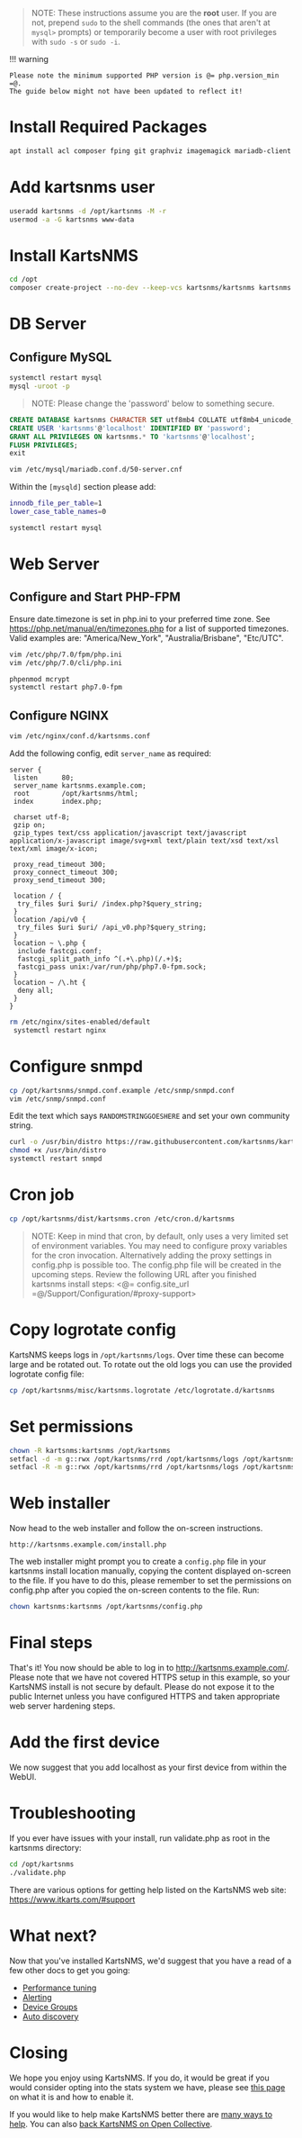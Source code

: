 > NOTE: These instructions assume you are the **root** user.  If you
> are not, prepend `sudo` to the shell commands (the ones that aren't
> at `mysql>` prompts) or temporarily become a user with root
> privileges with `sudo -s` or `sudo -i`.

!!! warning

    Please note the minimum supported PHP version is @= php.version_min =@.  
    The guide below might not have been updated to reflect it!

# Install Required Packages

```bash
apt install acl composer fping git graphviz imagemagick mariadb-client mariadb-server mtr-tiny nginx-full nmap php7.0-cli php7.0-curl php7.0-fpm php7.0-gd php7.0-mbstring php7.0-mcrypt php7.0-mysql php7.0-snmp php7.0-xml php7.0-zip python-memcache python-mysqldb rrdtool snmp snmpd whois
```

# Add kartsnms user

```bash
useradd kartsnms -d /opt/kartsnms -M -r
usermod -a -G kartsnms www-data
```

# Install KartsNMS

```bash
cd /opt
composer create-project --no-dev --keep-vcs kartsnms/kartsnms kartsnms dev-master
```

# DB Server

## Configure MySQL

```bash
systemctl restart mysql
mysql -uroot -p
```

> NOTE: Please change the 'password' below to something secure.

```sql
CREATE DATABASE kartsnms CHARACTER SET utf8mb4 COLLATE utf8mb4_unicode_ci;
CREATE USER 'kartsnms'@'localhost' IDENTIFIED BY 'password';
GRANT ALL PRIVILEGES ON kartsnms.* TO 'kartsnms'@'localhost';
FLUSH PRIVILEGES;
exit
```

```bash
vim /etc/mysql/mariadb.conf.d/50-server.cnf
```

Within the `[mysqld]` section please add:

```bash
innodb_file_per_table=1
lower_case_table_names=0
```

```bash
systemctl restart mysql
```

# Web Server

## Configure and Start PHP-FPM

Ensure date.timezone is set in php.ini to your preferred time zone.
See <https://php.net/manual/en/timezones.php> for a list of supported
timezones.  Valid examples are: "America/New_York",
"Australia/Brisbane", "Etc/UTC".

```bash
vim /etc/php/7.0/fpm/php.ini
vim /etc/php/7.0/cli/php.ini
```

```bash
phpenmod mcrypt
systemctl restart php7.0-fpm
```

## Configure NGINX

```bash
vim /etc/nginx/conf.d/kartsnms.conf
```

Add the following config, edit `server_name` as required:

```nginx
server {
 listen      80;
 server_name kartsnms.example.com;
 root        /opt/kartsnms/html;
 index       index.php;

 charset utf-8;
 gzip on;
 gzip_types text/css application/javascript text/javascript application/x-javascript image/svg+xml text/plain text/xsd text/xsl text/xml image/x-icon;

 proxy_read_timeout 300;
 proxy_connect_timeout 300;
 proxy_send_timeout 300;

 location / {
  try_files $uri $uri/ /index.php?$query_string;
 }
 location /api/v0 {
  try_files $uri $uri/ /api_v0.php?$query_string;
 }
 location ~ \.php {
  include fastcgi.conf;
  fastcgi_split_path_info ^(.+\.php)(/.+)$;
  fastcgi_pass unix:/var/run/php/php7.0-fpm.sock;
 }
 location ~ /\.ht {
  deny all;
 }
}
```

```bash
rm /etc/nginx/sites-enabled/default
 systemctl restart nginx
```

# Configure snmpd

```bash
cp /opt/kartsnms/snmpd.conf.example /etc/snmp/snmpd.conf
vim /etc/snmp/snmpd.conf
```

Edit the text which says `RANDOMSTRINGGOESHERE` and set your own community string.

```bash
curl -o /usr/bin/distro https://raw.githubusercontent.com/kartsnms/kartsnms-agent/master/snmp/distro
chmod +x /usr/bin/distro
systemctl restart snmpd
```

# Cron job

```bash
cp /opt/kartsnms/dist/kartsnms.cron /etc/cron.d/kartsnms
```

> NOTE: Keep in mind  that cron, by default, only uses a very limited
> set of environment variables. You may need to configure proxy
> variables for the cron invocation. Alternatively adding the proxy
> settings in config.php is possible too. The config.php file will be
> created in the upcoming steps. Review the following URL after you
> finished kartsnms install steps:
> <@= config.site_url =@/Support/Configuration/#proxy-support>

# Copy logrotate config

KartsNMS keeps logs in `/opt/kartsnms/logs`. Over time these can
become large and be rotated out.  To rotate out the old logs you can
use the provided logrotate config file:

```bash
cp /opt/kartsnms/misc/kartsnms.logrotate /etc/logrotate.d/kartsnms
```

# Set permissions

```bash
chown -R kartsnms:kartsnms /opt/kartsnms
setfacl -d -m g::rwx /opt/kartsnms/rrd /opt/kartsnms/logs /opt/kartsnms/bootstrap/cache/ /opt/kartsnms/storage/
setfacl -R -m g::rwx /opt/kartsnms/rrd /opt/kartsnms/logs /opt/kartsnms/bootstrap/cache/ /opt/kartsnms/storage/
```

# Web installer

Now head to the web installer and follow the on-screen instructions.

```
http://kartsnms.example.com/install.php
```

The web installer might prompt you to create a `config.php` file in
your kartsnms install location manually, copying the content displayed
on-screen to the file. If you have to do this, please remember to set
the permissions on config.php after you copied the on-screen contents
to the file. Run:

```bash
chown kartsnms:kartsnms /opt/kartsnms/config.php
```

# Final steps

That's it!  You now should be able to log in to
<http://kartsnms.example.com/>.  Please note that we have not covered
HTTPS setup in this example, so your KartsNMS install is not secure by
default.  Please do not expose it to the public Internet unless you
have configured HTTPS and taken appropriate web server hardening
steps.

# Add the first device

We now suggest that you add localhost as your first device from within the WebUI.

# Troubleshooting

If you ever have issues with your install, run validate.php as root in
the kartsnms directory:

```bash
cd /opt/kartsnms
./validate.php
```

There are various options for getting help listed on the KartsNMS web
site: <https://www.itkarts.com/#support>

# What next?

Now that you've installed KartsNMS, we'd suggest that you have a read
of a few other docs to get you going:

- [Performance tuning](../Support/Performance.md)
- [Alerting](../Alerting/index.md)
- [Device Groups](../Extensions/Device-Groups.md)
- [Auto discovery](../Extensions/Auto-Discovery.md)

# Closing

We hope you enjoy using KartsNMS. If you do, it would be great if you
would consider opting into the stats system we have, please see [this
page](../General/Callback-Stats-and-Privacy.md) on
what it is and how to enable it.

If you would like to help make KartsNMS better there are [many ways to
help](../Support/FAQ.md#a-namefaq9-what-can-i-do-to-helpa). You
can also [back KartsNMS on Open Collective](https://t.kartsn.ms/donations).
